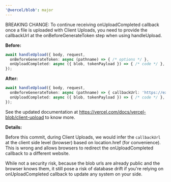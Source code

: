 ```yaml
---
'@vercel/blob': major
---
```


BREAKING CHANGE:
To continue receiving onUploadCompleted callback once a file is uploaded with Client Uploads, you need to provide the callbackUrl at the onBeforeGenerateToken step when using handleUpload.

**Before:**

```ts
await handleUpload({ body, request,
  onBeforeGenerateToken: async (pathname) => { /* options */ },
  onUploadCompleted: async ({ blob, tokenPayload }) => { /* code */ },
});
```

**After:**

```ts
await handleUpload({ body, request,
  onBeforeGenerateToken: async (pathname) => { callbackUrl: 'https://example.com/api/upload' },
  onUploadCompleted: async ({ blob, tokenPayload }) => { /* code */ },
});
```

See the updated documentation at https://vercel.com/docs/vercel-blob/client-upload to know more.

**Details:**

Before this commit, during Client Uploads, we would infer the `callbackUrl` at the client side level (browser) based on location.href (for convenience).
This is wrong and allows browsers to redirect the onUploadCompleted callback to a different website.

While not a security risk, because the blob urls are already public and the browser knows them, it still pose a risk of database drift if you're relying on onUploadCompleted callback to update any system on your side.
